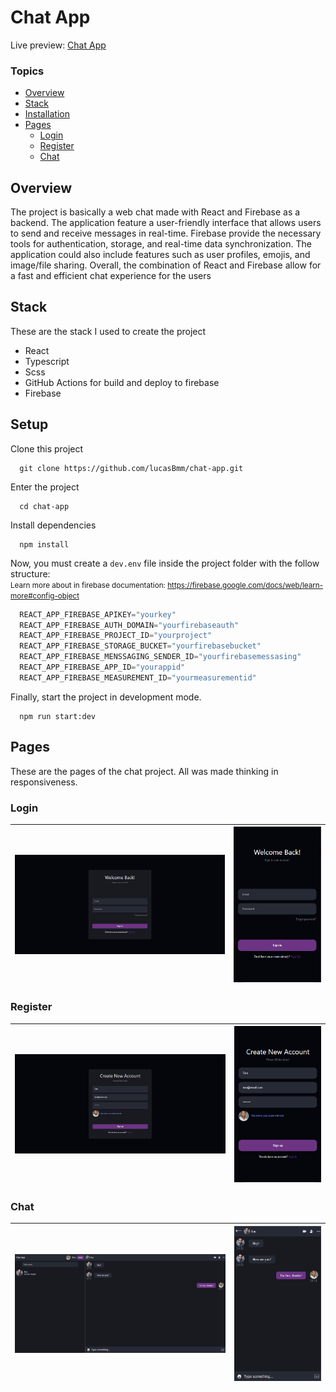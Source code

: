 # Chat App

Live preview: <a href="https://chat-app-prod-de269.web.app" target="_blank">Chat App</a>


### Topics

- [Overview](#overview)
- [Stack](#stack)
- [Installation](#setup)
- [Pages](#pages)
  - [Login](#login)
  - [Register](#register)
  - [Chat](#chat)

## Overview

The project is basically a web chat made with React and Firebase as a backend. The application feature a user-friendly interface that allows users to send and receive messages in real-time. Firebase provide the necessary tools for authentication, storage, and real-time data synchronization. The application could also include features such as user profiles, emojis, and image/file sharing. Overall, the combination of React and Firebase allow for a fast and efficient chat experience for the users

## Stack 

These are the stack I used to create the project

<ul>
  <li>React</li>
  <li>Typescript</li>
  <li>Scss</li>
  <li>GitHub Actions for build and deploy to firebase</li>
  <li>Firebase</li>
</ul>

## Setup

Clone this project 
```
  git clone https://github.com/lucasBmm/chat-app.git
```

Enter the project

```
  cd chat-app
```

Install dependencies

```
  npm install
```

Now, you must create a `dev.env` file inside the project folder with the follow structure:\
<small>Learn more about in firebase documentation: https://firebase.google.com/docs/web/learn-more#config-object</small>

```js
  REACT_APP_FIREBASE_APIKEY="yourkey"
  REACT_APP_FIREBASE_AUTH_DOMAIN="yourfirebaseauth"
  REACT_APP_FIREBASE_PROJECT_ID="yourproject"
  REACT_APP_FIREBASE_STORAGE_BUCKET="yourfirebasebucket"
  REACT_APP_FIREBASE_MENSSAGING_SENDER_ID="yourfirebasemessasing"
  REACT_APP_FIREBASE_APP_ID="yourappid"
  REACT_APP_FIREBASE_MEASUREMENT_ID="yourmeasurementid"
```

Finally, start the project in development mode.

```
  npm run start:dev
```

## Pages

These are the pages of the chat project. All was made thinking in responsiveness.

### Login

|   ![image](readmeAssets/loginDesktop.png) | ![image](readmeAssets/loginMobile.png)   |
|-------------------------------------------|------------------------------------------|

### Register

|   ![image](readmeAssets/registerDesktop.png) | ![image](readmeAssets/registerMobile.png)   |
|-------------------------------------------|------------------------------------------|

### Chat
|   ![image](readmeAssets/ChatDesktop.png) | ![image](readmeAssets/chatMobile.png)   |
|-------------------------------------------|------------------------------------------|
